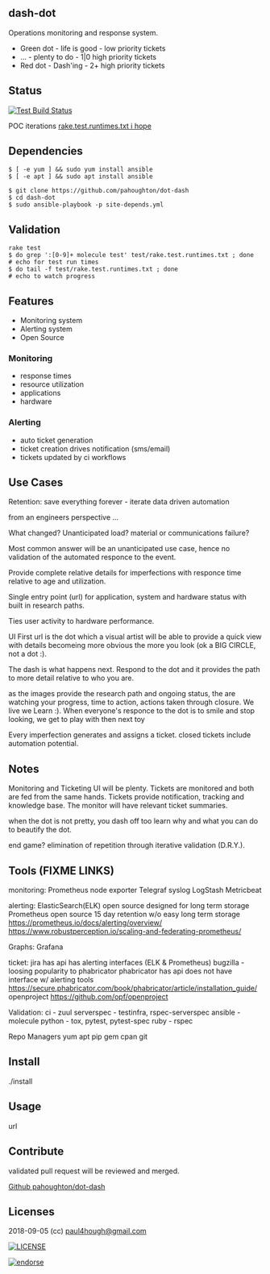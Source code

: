 ## dash-dot

Operations monitoring and response system.

- Green dot - life is good - low priority tickets
- ...       - plenty to do - 1|0 high priority tickets
- Red dot   - Dash'ing     - 2+ high priority tickets

## Status

[![Test Build Status](https://travis-ci.org/pahoughton/dot-dash.png)](https://travis-ci.org/pahoughton/dot-dash)

POC iterations [rake.test.runtimes.txt i hope](test/rake.test.runtimes.txt)


## Dependencies
```
$ [ -e yum ] && sudo yum install ansible
$ [ -e apt ] && sudo apt install ansible

$ git clone https://github.com/pahoughton/dot-dash
$ cd dash-dot
$ sudo ansible-playbook -p site-depends.yml
```
## Validation
```
rake test
$ do grep ':[0-9]+ molecule test' test/rake.test.runtimes.txt ; done
# echo for test run times
$ do tail -f test/rake.test.runtimes.txt ; done
# echo to watch progress
```

## Features

- Monitoring system
- Alerting system
- Open Source

### Monitoring

- response times
- resource utilization
- applications
- hardware

### Alerting

- auto ticket generation
- ticket creation drives notification (sms/email)
- tickets updated by ci workflows


## Use Cases

Retention: save everything forever - iterate data driven automation

from an engineers perspective ...

What changed? Unanticipated load? material or communications failure?

Most common answer will be an unanticipated use case, hence no
validation of the automated responce to the event.

Provide complete relative details for imperfections with responce time
relative to age and utilization.

Single entry point (url) for application, system and hardware status
with built in research paths.

Ties user activity to hardware performance.

UI First url is the dot which a visual artist will be able to provide a
quick view with details becomeing more obvious the more you look (ok a
BIG CIRCLE, not a dot :).

The dash is what happens next. Respond to the dot and it provides the
path to more detail relative to who you are.

as the images provide the research path and ongoing status, the are
watching your progress, time to action, actions taken through
closure.  We live we Learn :). When everyone's responce to the dot is
to smile and stop looking, we get to play with then next toy

Every imperfection generates and assigns a ticket. closed tickets
include automation potential.

## Notes

Monitoring and Ticketing UI will be plenty. Tickets are monitored and
both are fed from the same hands. Tickets provide notification,
tracking and knowledge base. The monitor will have relevant ticket
summaries.

when the dot is not pretty, you dash off too learn why and what you
can do to beautify the dot.

end game? elimination of repetition through iterative validation
(D.R.Y.).




## Tools (FIXME LINKS)

monitoring:
  Prometheus node exporter
  Telegraf
  syslog
  LogStash
  Metricbeat

alerting:
  ElasticSearch(ELK)
    open source
    designed for long term storage
  Prometheus
	open source
    15 day retention w/o easy long term storage
    https://prometheus.io/docs/alerting/overview/
    https://www.robustperception.io/scaling-and-federating-prometheus/

Graphs:  Grafana

ticket:
    jira
		has api
		has alerting interfaces (ELK & Prometheus)
	bugzilla - loosing popularity to phabricator
	phabricator
	   has api
	   does not have interface w/ alerting tools
	   https://secure.phabricator.com/book/phabricator/article/installation_guide/
	openproject https://github.com/opf/openproject

Validation:
	ci - zuul
	serverspec - testinfra, rspec-serverspec
	ansible - molecule
	python - tox, pytest, pytest-spec
	ruby - rspec

Repo Managers
	yum
	apt
	pip
	gem
	cpan
	git


## Install

./install

## Usage

url

## Contribute

validated pull request will be reviewed and merged.

[Github pahoughton/dot-dash](https://github.com/pahoughton/dot-dash)

## Licenses

2018-09-05 (cc) <paul4hough@gmail.com>

[![LICENSE](http://i.creativecommons.org/l/by/3.0/88x31.png)](http://creativecommons.org/licenses/by/3.0/)

[![endorse](https://api.coderwall.com/pahoughton/endorsecount.png)](https://coderwall.com/pahoughton)
